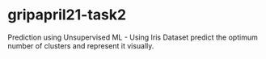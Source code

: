 # gripapril21-task2
Prediction using Unsupervised ML - Using Iris Dataset predict the optimum number of clusters and represent it visually.
